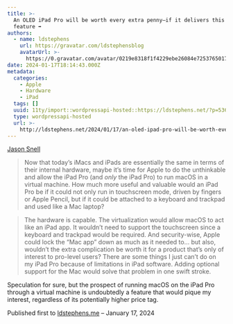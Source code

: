 ```yaml
---
title: >-
  An OLED iPad Pro will be worth every extra penny–if it delivers this one
  feature ➡️
authors:
  - name: ldstephens
    url: https://gravatar.com/ldstephensblog
    avatarUrl: >-
      https://0.gravatar.com/avatar/0219e8318f1f4229ebe26084e7253765017f43ca0c631be37dc6d0b8ad6e40a4?s=96&d=identicon&r=G
date: 2024-01-17T18:14:43.000Z
metadata:
  categories:
    - Apple
    - Hardware
    - iPad
  tags: []
  uuid: 11ty/import::wordpressapi-hosted::https://ldstephens.net/?p=5365
  type: wordpressapi-hosted
  url: >-
    http://ldstephens.net/2024/01/17/an-oled-ipad-pro-will-be-worth-every-extra-pennyif-it-delivers-this-one-feature/
---
```

[Jason Snell](https://www.macworld.com/article/2203369)

> Now that today’s iMacs and iPads are essentially the same in terms of their internal hardware, maybe it’s time for Apple to do the unthinkable and allow the iPad Pro (and _only_ the iPad Pro) to run macOS in a virtual machine. How much more useful and valuable would an iPad Pro be if it could not only run in touchscreen mode, driven by fingers or Apple Pencil, but if it could be attached to a keyboard and trackpad and used like a Mac laptop?

> The hardware is capable. The virtualization would allow macOS to act like an iPad app. It wouldn’t need to support the touchscreen since a keyboard and trackpad would be required. And security-wise, Apple could lock the “Mac app” down as much as it needed to… but also, wouldn’t the extra complication be worth it for a product that’s only of interest to pro-level users? There are some things I just can’t do on my iPad Pro because of limitations in iPad software. Adding optional support for the Mac would solve that problem in one swift stroke.

Speculation for sure, but the prospect of running macOS on the iPad Pro through a virtual machine is undoubtedly a feature that would pique my interest, regardless of its potentially higher price tag.

Published first to [ldstephens.me](https://ldstephens.me/an-oled-ipad-pro-will-be-worth-every-extra-penny-if-it-delivers-this-one) – January 17, 2024